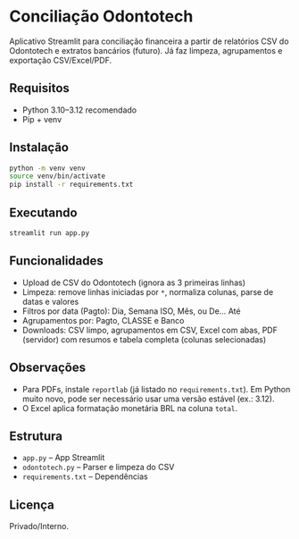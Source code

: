 # Conciliação Odontotech

Aplicativo Streamlit para conciliação financeira a partir de relatórios CSV do Odontotech e extratos bancários (futuro). Já faz limpeza, agrupamentos e exportação CSV/Excel/PDF.

## Requisitos

- Python 3.10–3.12 recomendado
- Pip + venv

## Instalação

```bash
python -m venv venv
source venv/bin/activate
pip install -r requirements.txt
```

## Executando

```bash
streamlit run app.py
```

## Funcionalidades

- Upload de CSV do Odontotech (ignora as 3 primeiras linhas)
- Limpeza: remove linhas iniciadas por `*`, normaliza colunas, parse de datas e valores
- Filtros por data (Pagto): Dia, Semana ISO, Mês, ou De… Até
- Agrupamentos por: Pagto, CLASSE e Banco
- Downloads: CSV limpo, agrupamentos em CSV, Excel com abas, PDF (servidor) com resumos e tabela completa (colunas selecionadas)

## Observações

- Para PDFs, instale `reportlab` (já listado no `requirements.txt`). Em Python muito novo, pode ser necessário usar uma versão estável (ex.: 3.12).
- O Excel aplica formatação monetária BRL na coluna `total`.

## Estrutura

- `app.py` – App Streamlit
- `odontotech.py` – Parser e limpeza do CSV
- `requirements.txt` – Dependências

## Licença

Privado/Interno.
